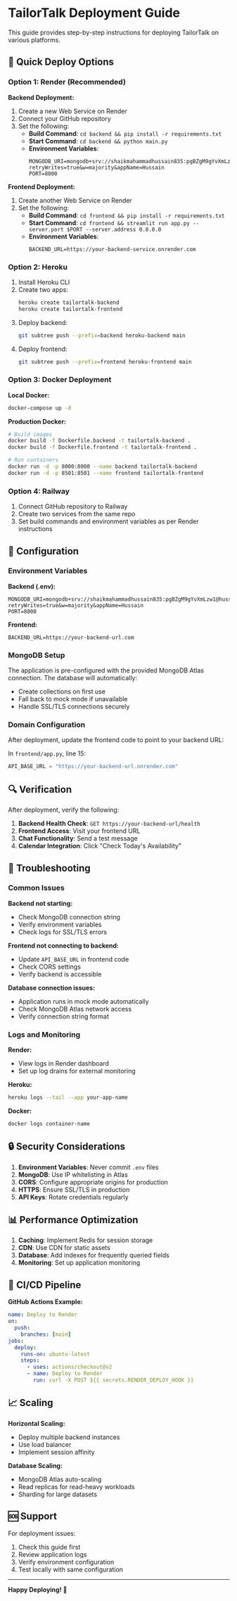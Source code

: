 # TailorTalk Deployment Guide

This guide provides step-by-step instructions for deploying TailorTalk on various platforms.

## 🚀 Quick Deploy Options

### Option 1: Render (Recommended)

**Backend Deployment:**
1. Create a new Web Service on Render
2. Connect your GitHub repository
3. Set the following:
   - **Build Command**: `cd backend && pip install -r requirements.txt`
   - **Start Command**: `cd backend && python main.py`
   - **Environment Variables**:
     ```
     MONGODB_URI=mongodb+srv://shaikmahammadhussain835:pgBZgM9gYvXmLzw1@hussain.vo52sy7.mongodb.net/?retryWrites=true&w=majority&appName=Hussain
     PORT=8000
     ```

**Frontend Deployment:**
1. Create another Web Service on Render
2. Set the following:
   - **Build Command**: `cd frontend && pip install -r requirements.txt`
   - **Start Command**: `cd frontend && streamlit run app.py --server.port $PORT --server.address 0.0.0.0`
   - **Environment Variables**:
     ```
     BACKEND_URL=https://your-backend-service.onrender.com
     ```

### Option 2: Heroku

1. Install Heroku CLI
2. Create two apps:
   ```bash
   heroku create tailortalk-backend
   heroku create tailortalk-frontend
   ```
3. Deploy backend:
   ```bash
   git subtree push --prefix=backend heroku-backend main
   ```
4. Deploy frontend:
   ```bash
   git subtree push --prefix=frontend heroku-frontend main
   ```

### Option 3: Docker Deployment

**Local Docker:**
```bash
docker-compose up -d
```

**Production Docker:**
```bash
# Build images
docker build -f Dockerfile.backend -t tailortalk-backend .
docker build -f Dockerfile.frontend -t tailortalk-frontend .

# Run containers
docker run -d -p 8000:8000 --name backend tailortalk-backend
docker run -d -p 8501:8501 --name frontend tailortalk-frontend
```

### Option 4: Railway

1. Connect GitHub repository to Railway
2. Create two services from the same repo
3. Set build commands and environment variables as per Render instructions

## 🔧 Configuration

### Environment Variables

**Backend (.env):**
```env
MONGODB_URI=mongodb+srv://shaikmahammadhussain835:pgBZgM9gYvXmLzw1@hussain.vo52sy7.mongodb.net/?retryWrites=true&w=majority&appName=Hussain
PORT=8000
```

**Frontend:**
```env
BACKEND_URL=https://your-backend-url.com
```

### MongoDB Setup

The application is pre-configured with the provided MongoDB Atlas connection. The database will automatically:
- Create collections on first use
- Fall back to mock mode if unavailable
- Handle SSL/TLS connections securely

### Domain Configuration

After deployment, update the frontend code to point to your backend URL:

In `frontend/app.py`, line 15:
```python
API_BASE_URL = "https://your-backend-url.onrender.com"
```

## 🔍 Verification

After deployment, verify the following:

1. **Backend Health Check**: `GET https://your-backend-url/health`
2. **Frontend Access**: Visit your frontend URL
3. **Chat Functionality**: Send a test message
4. **Calendar Integration**: Click "Check Today's Availability"

## 🐛 Troubleshooting

### Common Issues

**Backend not starting:**
- Check MongoDB connection string
- Verify environment variables
- Check logs for SSL/TLS errors

**Frontend not connecting to backend:**
- Update `API_BASE_URL` in frontend code
- Check CORS settings
- Verify backend is accessible

**Database connection issues:**
- Application runs in mock mode automatically
- Check MongoDB Atlas network access
- Verify connection string format

### Logs and Monitoring

**Render:**
- View logs in Render dashboard
- Set up log drains for external monitoring

**Heroku:**
```bash
heroku logs --tail --app your-app-name
```

**Docker:**
```bash
docker logs container-name
```

## 🔒 Security Considerations

1. **Environment Variables**: Never commit `.env` files
2. **MongoDB**: Use IP whitelisting in Atlas
3. **CORS**: Configure appropriate origins for production
4. **HTTPS**: Ensure SSL/TLS in production
5. **API Keys**: Rotate credentials regularly

## 📊 Performance Optimization

1. **Caching**: Implement Redis for session storage
2. **CDN**: Use CDN for static assets
3. **Database**: Add indexes for frequently queried fields
4. **Monitoring**: Set up application monitoring

## 🔄 CI/CD Pipeline

**GitHub Actions Example:**
```yaml
name: Deploy to Render
on:
  push:
    branches: [main]
jobs:
  deploy:
    runs-on: ubuntu-latest
    steps:
      - uses: actions/checkout@v2
      - name: Deploy to Render
        run: curl -X POST ${{ secrets.RENDER_DEPLOY_HOOK }}
```

## 📈 Scaling

**Horizontal Scaling:**
- Deploy multiple backend instances
- Use load balancer
- Implement session affinity

**Database Scaling:**
- MongoDB Atlas auto-scaling
- Read replicas for read-heavy workloads
- Sharding for large datasets

## 🆘 Support

For deployment issues:
1. Check this guide first
2. Review application logs
3. Verify environment configuration
4. Test locally with same configuration

---

**Happy Deploying! 🚀**

